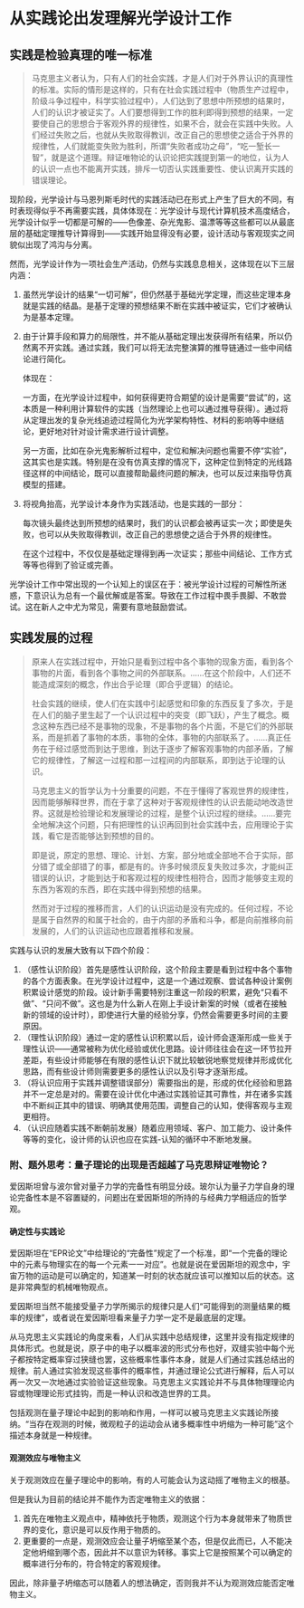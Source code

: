 # 从实践论出发理解光学设计工作

## 实践是检验真理的唯一标准

>   马克思主义者认为，只有人们的社会实践，才是人们对于外界认识的真理性的标准。实际的情形是这样的，只有在社会实践过程中（物质生产过程中，阶级斗争过程中，科学实验过程中），人们达到了思想中所预想的结果时，人们的认识才被证实了。人们要想得到工作的胜利即得到预想的结果，一定要使自己的思想合于客观外界的规律性，如果不合，就会在实践中失败。人们经过失败之后，也就从失败取得教训，改正自己的思想使之适合于外界的规律性，人们就能变失败为胜利，所谓“失败者成功之母”，“吃一堑长一智”，就是这个道理。辩证唯物论的认识论把实践提到第一的地位，认为人的认识一点也不能离开实践，排斥一切否认实践重要性、使认识离开实践的错误理论。

现阶段，光学设计与马恩列斯毛时代的实践活动已在形式上产生了巨大的不同，有时表现得似乎不再需要实践，具体体现在：光学设计与现代计算机技术高度结合，光学设计似乎一切都是可解的——色像差、杂光鬼影、温漂等等这些都可以从最底层的基础定理推导计算得到——实践开始显得没有必要，设计活动与客观现实之间貌似出现了鸿沟与分离。

然而，光学设计作为一项社会生产活动，仍然与实践息息相关，这体现在以下三层内涵：

1.   虽然光学设计的结果“一切可解”，但仍然基于基础光学定理，而这些定理本身就是实践的结晶。是基于定理的预想结果不断在实践中被证实，它们才被确认为是基本定理。

2.   由于计算手段和算力的局限性，并不能从基础定理出发获得所有结果，所以仍然离不开实践。通过实践，我们可以将无法完整演算的推导链通过一些中间结论进行简化。

     体现在：

     ​	一方面，在光学设计过程中，如何获得更符合期望的设计是需要“尝试”的，这本质是一种利用计算软件的实践（当然理论上也可以通过推导获得）。通过将从定理出发的复杂光线追迹过程简化为光学架构特性、材料的影响等中继结论，更好地对针对设计需求进行设计调整。

     ​	另一方面，比如在杂光鬼影解析过程中，定位和解决问题也需要不停“实验”，这其实也是实践。特别是在没有仿真支撑的情况下，这种定位到特定的光线路径这样的中间结论，既可以直接帮助最终问题的解决，也可以反过来指导仿真模型的搭建。

3.   将视角抬高，光学设计本身作为实践活动，也是实践的一部分：

     ​	每次镜头最终达到所预想的结果时，我们的认识都会被再证实一次；即使是失败，也可以从失败取得教训，改正自己的思想使之适合于外界的规律性。

     ​	在这个过程中，不仅仅是基础定理得到再一次证实；那些中间结论、工作方式等等也得到了验证或完善。

光学设计工作中常出现的一个认知上的误区在于：被光学设计过程的可解性所迷惑，下意识认为总有一个最优解或是答案。导致在工作过程中畏手畏脚、不敢尝试。这在新人之中尤为常见，需要有意地鼓励尝试。

## 实践发展的过程

>   原来人在实践过程中，开始只是看到过程中各个事物的现象方面，看到各个事物的片面，看到各个事物之间的外部联系。……在这个阶段中，人们还不能造成深刻的概念，作出合乎论理（即合乎逻辑）的结论。
>
>   社会实践的继续，使人们在实践中引起感觉和印象的东西反复了多次，于是在人们的脑子里生起了一个认识过程中的突变（即飞跃），产生了概念。概念这种东西已经不是事物的现象，不是事物的各个片面，不是它们的外部联系，而是抓着了事物的本质，事物的全体，事物的内部联系了。……真正任务在于经过感觉而到达于思维，到达于逐步了解客观事物的内部矛盾，了解它的规律性，了解这一过程和那一过程间的内部联系，即到达于论理的认识。
>
>   马克思主义的哲学认为十分重要的问题，不在于懂得了客观世界的规律性，因而能够解释世界，而在于拿了这种对于客观规律性的认识去能动地改造世界。这就是检验理论和发展理论的过程，是整个认识过程的继续。……要完全地解决这个问题，只有把理性的认识再回到社会实践中去，应用理论于实践，看它是否能够达到预想的目的。
>
>   即是说，原定的思想、理论、计划、方案，部分地或全部地不合于实际，部分错了或全部错了的事，都是有的。许多时候须反复失败过多次，才能纠正错误的认识，才能到达于和客观过程的规律性相符合，因而才能够变主观的东西为客观的东西，即在实践中得到预想的结果。
>
>   然而对于过程的推移而言，人们的认识运动是没有完成的。任何过程，不论是属于自然界的和属于社会的，由于内部的矛盾和斗争，都是向前推移向前发展的，人们的认识运动也应跟着推移和发展。

实践与认识的发展大致有以下四个阶段：

1.   （感性认识阶段）首先是感性认识阶段，这个阶段主要是看到过程中各个事物的各个方面表象。在光学设计过程中，这是一个通过观察、尝试各种设计案例积累设计感觉的阶段。设计新手需要特别注重这一阶段的积累，避免“只看不做”、“只问不做”。这也是为什么新人在刚上手设计新案的时候（或者在接触新的领域的设计时），即使进行大量的经验分享，仍然会需要更多时间的主要原因。
2.   （理性认识阶段）通过一定的感性认识积累以后，设计师会逐渐形成一些关于理性认识——通常被称为优化经验或优化思路。设计师往往会在这一环节拉开差距，有些设计师能够在有限的感性认识下就比较敏锐地察觉规律并形成优化思路，而有些设计师则需要更多的感性认识以及引导才逐渐形成。
3.   （将认识应用于实践并调整错误部分）需要指出的是，形成的优化经验和思路并不一定总是对的。需要在设计优化中通过实践验证其可靠性，并在诸多实践中不断纠正其中的错误、明确其使用范围，调整自己的认知，使得客观与主观更相符。
4.   （认识应随着实践不断朝前发展）随着应用领域、客户、加工能力、设计条件等等的变化，设计师的认识也应在实践-认知的循环中不断地发展。

### 附、题外思考：量子理论的出现是否超越了马克思辩证唯物论？

爱因斯坦曾与波尔曾对量子力学的完备性有明显分歧。玻尔认为量子力学自身的理论完备性本是不容置疑的，问题出在爱因斯坦的所持的与经典力学相适应的哲学观。

#### 确定性与实践论

爱因斯坦在“EPR论文”中给理论的“完备性”规定了一个标准，即“一个完备的理论中的元素与物理实在的每一个元素一一对应”。也就是说在爱因斯坦的观念中，宇宙万物的运动是可以确定的，知道某一时刻的状态就应该可以推知以后的状态。这是非常典型的机械唯物观点。

爱因斯坦当然不能接受量子力学所揭示的规律只是人们“可能得到的测量结果的概率的规律”，或者说在爱因斯坦看来量子力学一定不是最底层的定理。

从马克思主义实践论的角度来看，人们从实践中总结规律，这里并没有指定规律的具体形式。也就是说，原子中的电子以概率波的形式分布也好，双缝实验中每个光子都按特定概率穿过狭缝也罢，这些概率性事件本身，就是人们通过实践总结出的规律。前人通过实验发现这些事件的概率性，并通过理论公式进行解释，后人可以再一次又一次地通过实验验证这些现象。马克思主义实践论并不与具体物理理论内容或物理理论形式挂钩，而是一种认识和改造世界的工具。

包括观测在量子理论中起到的影响和作用，一样可以被马克思主义实践论所接纳。“当存在观测的时候，微观粒子的运动会从诸多概率性中坍缩为一种可能”这个描述本身就是一种规律。

#### 观测效应与唯物主义

关于观测效应在量子理论中的影响，有的人可能会认为这动摇了唯物主义的根基。

但是我认为目前的结论并不能作为否定唯物主义的依据：

1.   首先在唯物主义观点中，精神依托于物质，观测这个行为本身就带来了物质世界的变化，意识是可以反作用于物质的。
2.   更重要的一点是，观测效应会让量子坍缩至某个态，但是仅此而已，人不能决定他坍缩到哪个态，因此并不以意识为转移。事实上它是按照某个可以确定的概率进行分布的，符合特定的客观规律。

因此，除非量子坍缩态可以随着人的想法确定，否则我并不认为观测效应能否定唯物主义。